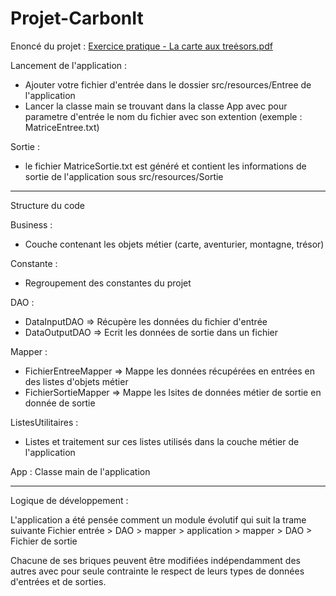 # Projet-CarbonIt

Enoncé du projet :
[Exercice pratique - La carte aux treėsors.pdf](https://github.com/AlexisRelin/Projet-CarbonIt/files/10960636/Exercice.pratique.-.La.carte.aux.treesors.pdf)

Lancement de l'application :
- Ajouter votre fichier d'entrée dans le dossier src/resources/Entree de l'application
- Lancer la classe main se trouvant dans la classe App avec pour parametre d'entrée le nom du fichier avec son extention (exemple : MatriceEntree.txt)

Sortie :
- le fichier MatriceSortie.txt est généré et contient les informations de sortie de l'application sous src/resources/Sortie

____________________________________________________________________________________
Structure du code

Business : 
- Couche contenant les objets métier (carte, aventurier, montagne, trésor) 

Constante : 
- Regroupement des constantes du projet

DAO :
- DataInputDAO => Récupère les données du fichier d'entrée
- DataOutputDAO => Ecrit les données de sortie dans un fichier

Mapper :
- FichierEntreeMapper => Mappe les données récupérées en entrées en des listes d'objets métier
- FichierSortieMapper => Mappe les lsites de données métier de sortie en donnée de sortie

ListesUtilitaires : 
- Listes et traitement sur ces listes utilisés dans la couche métier de l'application

App : Classe main de l'application
____________________________________________________________________________________
Logique de développement :

L'application a été pensée comment un module évolutif qui suit la trame suivante
Fichier entrée > DAO > mapper > application > mapper > DAO > Fichier de sortie

Chacune de ses briques peuvent être modifiées indépendamment des autres avec pour seule contrainte le respect de leurs types de données d'entrées et de sorties. 
